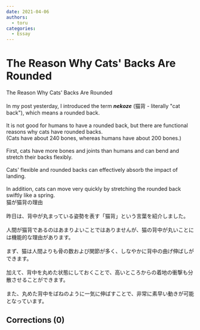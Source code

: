 ```yaml
---
date: 2021-04-06
authors:
  - toru
categories:
  - Essay
---
```


<h1 id="subject_show">The Reason Why Cats' Backs Are Rounded</h1>
<div class="date" hidden>Apr 6, 2021 20:26</div>
<div id="post"><div id="body_show_ori">
The Reason Why Cats' Backs Are Rounded<br/><br/>In my post yesterday, I introduced the term <strong><em>nekoze</em></strong> (猫背 - literally "cat back"), which means a rounded back.<br/><br/>It is not good for humans to have a rounded back, but there are functional reasons why cats have rounded backs.<br/>(Cats have about 240 bones, whereas humans have about 200 bones.)<br/><br/>First, cats have more bones and joints than humans and can bend and stretch their backs flexibly.<br/><br/>Cats' flexible and rounded backs can effectively absorb the impact of landing.<br/><br/>In addition, cats can move very quickly by stretching the rounded back swiftly like a spring.
</div></div>

<!-- more -->

<div id="post_ja"><div id="body_show_mo">
猫が猫背の理由<br/><br/>昨日は、背中が丸まっている姿勢を表す「猫背」という言葉を紹介しました。<br/><br/>人間が猫背であるのはあまりよいことではありませんが、猫の背中が丸いことには機能的な理由があります。<br/><br/>まず、猫は人間よりも骨の数および関節が多く、しなやかに背中の曲げ伸ばしができます。<br/><br/>加えて、背中を丸めた状態にしておくことで、高いところからの着地の衝撃も分散させることができます。<br/><br/>また、丸めた背中をばねのように一気に伸ばすことで、非常に素早い動きが可能となっています。
</div></div>

## Corrections (0)
